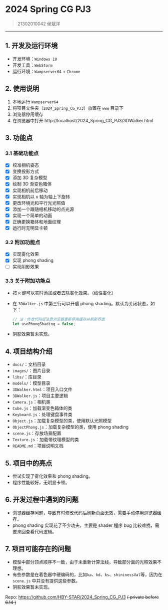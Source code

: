 # 2024 Spring CG PJ3

> 21302010042 
> 侯斌洋

---

## 1. 开发及运行环境

* 开发环境：`Windows 10`
* 开发工具：`WebStorm`
* 运行环境：`Wampserver64` + `Chrome`

## 2. 使用说明

1. 本地运行 `Wampserver64`
2. 将项目文件夹（`2024_Spring_CG_PJ3`）放置在 `www` 目录下
3. 浏览器停用缓存
4. 在浏览器中打开 http://localhost/2024_Spring_CG_PJ3/3DWalker.html

## 3. 功能点

### 3.1 基础功能点

- [x] 校准相机姿态
- [x] 变换投影方式
- [x] 添加 3D 复杂模型
- [x] 绘制 3D 渐变色箱体
- [x] 实现相机前后移动
- [x] 实现相机以 x 轴为轴上下旋转
- [x] 更改环境光和平行光光照值
- [x] 添加一个跟随相机移动的点光源
- [x] 实现一个简单的动画
- [x] 正确更换箱体和地面纹理
- [x] 运行时无明显卡顿

### 3.2 附加功能点

- [x] 实现雾化效果
- [x] 实现 phong shading
- [ ] 实现阴影效果

### 3.3 关于附加功能点

* 按 `R` 键可以实时添加或者去除雾化效果。（线性雾化）

* 在 `3DWalker.js` 中第三行可以开启 phong shading。默认为关闭状态，如下：

    ```js
    // 注：修改代码后注意浏览器重新停用缓存并刷新界面
    let usePhongShading = false;
    ```

* 阴影效果暂未实现。

## 4. 项目结构介绍

* `docs/`：文档目录
* `images/`：图片目录
* `libs/`：库目录
* `models/`：模型目录
* `3DWalker.html`：项目入口文件
* `3DWalker.js`：项目主要逻辑
* `Camera.js`：相机类
* `Cube.js`：加载渐变色箱体的类
* `Keyboard.js`：处理键盘事件类
* `Object.js`：加载复杂模型的类，使用默认光照模型
* `ObjectPhong.js`：加载复杂模型的类，使用 phong shading
* `scene.js`：存放场景配置
* `Texture.js`：加载带纹理模型的类
* `README.md`：项目说明文档

## 5. 项目中的亮点

* 尝试实现了雾化效果和 phong shading。
* 程序性能较好，无明显卡顿。

## 6. 开发过程中遇到的问题

* 浏览器缓存问题，导致有时修改代码后刷新页面无效，需要手动停用浏览器缓存。
* phong shading 实现花了不少功夫，主要是 shader 程序 bug 比较难找，需要来回查看代码逻辑。

## 7. 项目可能存在的问题

* 模型中部分顶点顺序不一致，由于未重新计算法线，导致部分面的光照效果不理想。
* 有些参数是在着色器中硬编码的，比如`ka`、`kd`、`ks`、`shininessVal`等，因为在 `scene.js` 中并没有提供这些参数。
* 阴影效果暂未实现。



Repo: https://github.com/HBY-STAR/2024_Spring_CG_PJ3  ~~( private before 6.14 )~~
